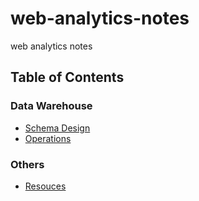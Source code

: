 web-analytics-notes
==================

web analytics notes

## Table of Contents

### Data Warehouse

- [Schema Design](dataWarehouse/schemaDesign.md)
- [Operations](dataWarehouse/operations.md)

### Others

- [Resouces](resources.md)

